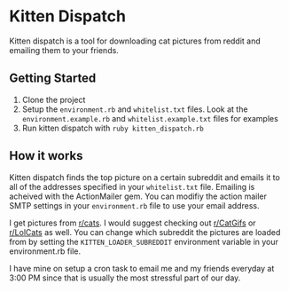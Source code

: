 # Kitten Dispatch

Kitten dispatch is a tool for downloading cat pictures from reddit and emailing them to your friends.

## Getting Started

1. Clone the project
2. Setup the `environment.rb` and `whitelist.txt` files. Look at the `environment.example.rb` and `whitelist.example.txt` files for examples
3. Run kitten dispatch with `ruby kitten_dispatch.rb`

## How it works

Kitten dispatch finds the top picture on a certain subreddit and emails it to all of the addresses specified in your `whitelist.txt` file.
Emailing is acheived with the ActionMailer gem.
You can modifiy the action mailer SMTP settings in your `environment.rb` file to use your email address.

I get pictures from [r/cats](www.reddit.com/r/cats).
I would suggest checking out [r/CatGifs](www.reddit.com/r/CatGifs) or [r/LolCats](www.reddit.com/r/LolCats) as well.
You can change which subreddit the pictures are loaded from by setting the `KITTEN_LOADER_SUBREDDIT` environment variable in your environment.rb file.

I have mine on setup a cron task to email me and my friends everyday at 3:00 PM since that is usually the most stressful part of our day.